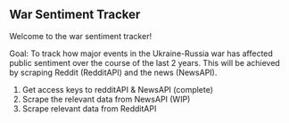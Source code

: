 ## War Sentiment Tracker

Welcome to the war sentiment tracker!

Goal: To track how major events in the Ukraine-Russia war has affected public sentiment over the course of the last 2 years.
This will be achieved by scraping Reddit (RedditAPI) and the news (NewsAPI).

1. Get access keys to redditAPI & NewsAPI (complete)
2. Scrape the relevant data from NewsAPI (WIP)
3. Scrape relevant data from RedditAPI

